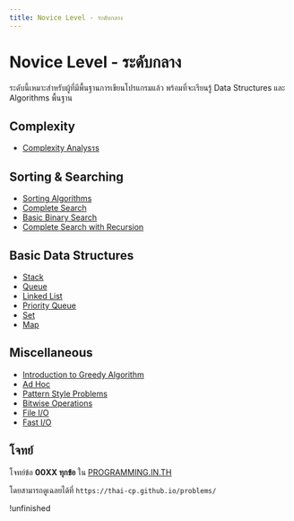 ```yaml
---
title: Novice Level - ระดับกลาง
---
```


# Novice Level - ระดับกลาง

ระดับนี้เหมาะสำหรับผู้ที่มีพื้นฐานการเขียนโปรแกรมแล้ว พร้อมที่จะเรียนรู้ Data Structures และ Algorithms พื้นฐาน

## Complexity

- [Complexity Analysรs](../novice/complexity.md)

## Sorting & Searching

- [Sorting Algorithms](../novice/sorting.md)
- [Complete Search](../novice/complete-search.md)
- [Basic Binary Search](../novice/binary-search.md)
- [Complete Search with Recursion](../novice/complete-search-recursion.md)

## Basic Data Structures

- [Stack](../novice/stack.md)
- [Queue](../novice/queue.md)
- [Linked List](../novice/linked-list.md)
- [Priority Queue](../novice/priority-queue.md)
- [Set](../novice/set.md)
- [Map](../novice/map.md)

## Miscellaneous

- [Introduction to Greedy Algorithm](../novice/greedy.md)
- [Ad Hoc](../novice/ad-hoc.md)
- [Pattern Style Problems](../novice/pattern-style.md)
- [Bitwise Operations](../novice/bitwise.md)
- [File I/O](../novice/file-io.md)
- [Fast I/O](../novice/fast-io.md)

## โจทย์

โจทย์ข้อ **00XX ทุกข้อ** ใน [PROGRAMMING.IN.TH](https://programming.in.th)

โดยสามารถดูเฉลยได้ที่ `https://thai-cp.github.io/problems/`

!unfinished

